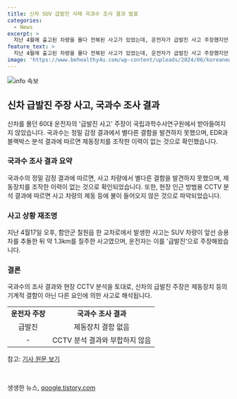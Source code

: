 ```yaml
---
title: 신차 SUV 급발진 사례 국과수 조사 결과 발표
categories:
  - News
excerpt: >
  지난 4월에 출고된 차량을 몰다 전복된 사고가 있었는데, 운전자가 급발진 사고 주장했지만 국립과학수사연구원에서는 이를 받아들이지 않았다. 경찰에 따르면 국과수는 사고 차량에서 결함 발견되지 않았고, 제동장치 조작 이력도 없었음을 확인했다. 또한 현장 CCTV 자료에서도 제동에 문제가 없었음을 확인했다. 사건은 지난 4월 17일에 함안군에서 발생한 것으로, 운전자는 계속해서 급발진을 주장해왔다.
feature_text: >
  지난 4월에 출고된 차량을 몰다 전복된 사고가 있었는데, 운전자가 급발진 사고 주장했지만 국립과학수사연구원에서는 이를 받아들이지 않았다. 경찰에 따르면 국과수는 사고 차량에서 결함 발견되지 않았고, 제동장치 조작 이력도 없었음을 확인했다. 또한 현장 CCTV 자료에서도 제동에 문제가 없었음을 확인했다. 사건은 지난 4월 17일에 함안군에서 발생한 것으로, 운전자는 계속해서 급발진을 주장해왔다.
image: 'https://www.behealthy4u.com/wp-content/uploads/2024/06/koreanews.jpg'
---
```


<p><img src="https://www.behealthy4u.com/wp-content/uploads/2024/06/koreanews.jpg" alt="info 속보" /></p>

<h2 data-ke-size="size26">신차 급발진 주장 사고, 국과수 조사 결과</h2>

<p data-ke-size="size16">신차를 몰던 60대 운전자의 '급발진 사고' 주장이 국립과학수사연구원에서 받아들여지지 않았습니다. 국과수는 정밀 감정 결과에서 별다른 결함을 발견하지 못했으며, EDR과 블랙박스 분석 결과에 따르면 제동장치를 조작한 이력이 없는 것으로 확인했습니다.</p>

<h3>국과수 조사 결과 요약</h3>

<p data-ke-size="size16">국과수의 정밀 감정 결과에 따르면, 사고 차량에서 별다른 결함을 발견하지 못했으며, 제동장치를 조작한 이력이 없는 것으로 확인되었습니다. 또한, 현장 인근 방범용 CCTV 분석 결과에 따르면 사고 차량의 제동 등에 불이 들어오지 않은 것으로 파악되었습니다.</p>

<h3>사고 상황 재조명</h3>

<p data-ke-size="size16">지난 4월17일 오후, 함안군 칠원읍 한 교차로에서 발생한 사고는 SUV 차량이 앞선 승용차를 추돌한 뒤 약 1.3km를 질주한 사고였으며, 운전자는 이를 '급발진'으로 주장해왔습니다.</p>

<h3>결론</h3>

<p data-ke-size="size16">국과수의 조사 결과와 현장 CCTV 분석을 토대로, 신차의 급발진 주장은 제동장치 등의 기계적 결함이 아닌 다른 요인에 의한 사고로 해석됩니다.</p>

<table>
   <tr>
      <td style="text-align: center; height: 17px;"><b>운전자 주장</b></td>
      <td style="text-align: center; height: 17px;"><b>국과수 조사 결과</b></td>
   </tr>
   <tr>
      <td style="text-align: center; height: 17px;">급발진</td>
      <td style="text-align: center; height: 17px;">제동장치 결함 없음</td>
   </tr>
   <tr>
      <td style="text-align: center; height: 17px;">-</td>
      <td style="text-align: center; height: 17px;">CCTV 분석 결과와 부합하지 않음</td>
   </tr>
</table>

<p data-ke-size="size16">참고: <a href='https://www.yna.co.kr/view/AKR20210719161500530?input=1195m' target="_blank" rel="noopener">기사 원문 보기</a></p>

<p data-ke-size="size16">&nbsp;</p>
생생한 뉴스, <a href="https://qoogle.tistory.com" rel="dofollow">qoogle.tistory.com</a>


